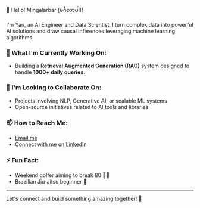 👋 Hello! Mingalarbar (မင်္ဂလာပါ)! 

I'm Yan, an AI Engineer and Data Scientist. I turn complex data into powerful AI solutions and draw causal inferences leveraging machine learning algorithms.

### 🔭 What I'm Currently Working On:
- Building a **Retrieval Augmented Generation (RAG)** system designed to handle **1000+ daily queries**.

### 🤝 I'm Looking to Collaborate On:
- Projects involving NLP, Generative AI, or scalable ML systems
- Open-source initiatives related to AI tools and libraries

### 📫 How to Reach Me:
- [Email me](mailto:jeffaung@gmail.com)
- [Connect with me on LinkedIn](https://www.linkedin.com/in/yannaingaung/)

### ⚡ Fun Fact:
- Weekend golfer aiming to break 80 🏌️‍♂️
- Brazilian Jiu-Jitsu beginner 🥋

---

Let's connect and build something amazing together! 🚀

